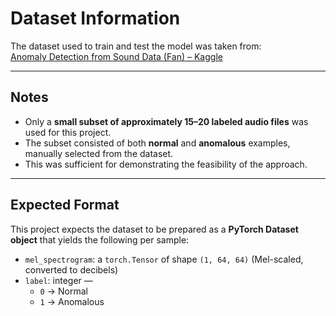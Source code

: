 # Dataset Information

The dataset used to train and test the model was taken from:  
[Anomaly Detection from Sound Data (Fan) – Kaggle](https://www.kaggle.com/datasets/vuppalaadithyasairam/anomaly-detection-from-sound-data-fan)

---

## Notes
- Only a **small subset of approximately 15–20 labeled audio files** was used for this project.
- The subset consisted of both **normal** and **anomalous** examples, manually selected from the dataset.
- This was sufficient for demonstrating the feasibility of the approach.
---

## Expected Format
This project expects the dataset to be prepared as a **PyTorch Dataset object** that yields the following per sample:
- `mel_spectrogram`: a `torch.Tensor` of shape `(1, 64, 64)` (Mel-scaled, converted to decibels)
- `label`: integer —  
  - `0` → Normal  
  - `1` → Anomalous

